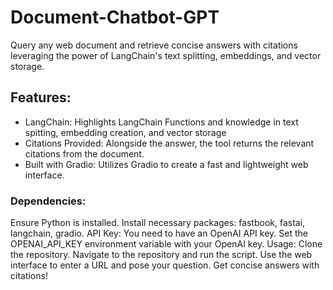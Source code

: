 # Document-Chatbot-GPT
Query any web document and retrieve concise answers with citations leveraging the power of LangChain's text splitting, embeddings, and vector storage. 

## Features:
- LangChain: Highlights LangChain Functions and knowledge in text spitting, embedding creation, and vector storage
- Citations Provided: Alongside the answer, the tool returns the relevant citations from the document.
- Built with Gradio: Utilizes Gradio to create a fast and lightweight web interface.

### Dependencies:

Ensure Python is installed.
Install necessary packages: fastbook, fastai, langchain, gradio.
API Key:
You need to have an OpenAI API key. Set the OPENAI_API_KEY environment variable with your OpenAI key.
Usage:
Clone the repository.
Navigate to the repository and run the script.
Use the web interface to enter a URL and pose your question.
Get concise answers with citations!
